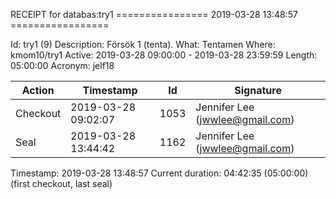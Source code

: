 RECEIPT for databas:try1
================ 2019-03-28 13:48:57 =================

Id:          try1 (9)
Description: Försök 1 (tenta).
What:        Tentamen
Where:       kmom10/try1
Active:      2019-03-28 09:00:00 - 2019-03-28 23:59:59
Length:      05:00:00
Acronym:     jelf18

| Action   | Timestamp           | Id    | Signature |
|----------|---------------------|-------|-----------|
| Checkout | 2019-03-28 09:02:07 |  1053 | Jennifer Lee (jwwlee@gmail.com) |
| Seal     | 2019-03-28 13:44:42 |  1162 | Jennifer Lee (jwwlee@gmail.com) |

Timestamp:        2019-03-28 13:48:57
Current duration: 04:42:35 (05:00:00) (first checkout, last seal)

